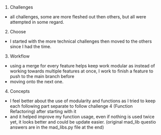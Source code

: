 1. Challenges
  - all challenges, some are more fleshed out then others, but all were attempted in some regard.
2. Choose
  - I started with the more technical challenges then moved to the others since I had the time.
3. Workflow
  - using a merge for every feature helps keep  work modular as instead of working towards multiple features at once, I work to finish a feature to push to the main branch before
  - moving onto the next one.
4. Concepts
  - I feel better about the use of modularity and functions as I tried to keep each following part separate to follow challenge 4 (Function Refactoring) after starting with it
  - and it helped improve my function usage, even if nothing is used twice yet, it looks better and could be update easier.
(original mad_lib questio answers are in the mad_libs.py file at the end)
